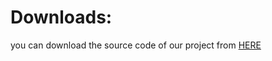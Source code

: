 # Downloads: 
you can download the source code of our project from [HERE](https://github.com/BastaTeam476/Basta/blob/main/finalProject.zip)
